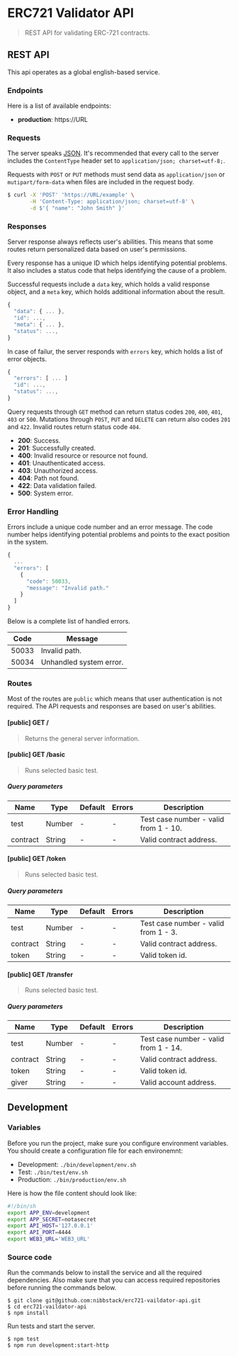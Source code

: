 # ERC721 Validator API

> REST API for validating ERC-721 contracts.

## REST API

This api operates as a global english-based service.

### Endpoints

Here is a list of available endpoints:

* **production**: https://URL

### Requests

The server speaks [JSON](https://en.wikipedia.org/wiki/JSON). It's recommended that every call to the server includes the `ContentType` header set to `application/json; charset=utf-8;`. 

Requests with `POST` or `PUT` methods must send data as `application/json` or `mutipart/form-data` when files are included in the request body.

```bash
$ curl -X 'POST' 'https://URL/example' \
       -H 'Content-Type: application/json; charset=utf-8' \
       -d $'{ "name": "John Smith" }'
```

### Responses

Server response always reflects user's abilities. This means that some routes return personalized data based on user's permissions.

Every response has a unique ID which helps identifying potential problems. It also includes a status code that helps identifying the cause of a problem.

Successful requests include a `data` key, which holds a valid response object, and a `meta` key, which holds additional information about the result.

```js
{
  "data": { ... },
  "id": ...,
  "meta": { ... },
  "status": ...,
}
```

In case of failur, the server responds with `errors` key, which holds a list of error objects.

```js
{
  "errors": [ ... ]
  "id": ...,
  "status": ...,
}
```

Query requests through `GET` method can return status codes `200`, `400`, `401`, `403` or `500`. Mutations through `POST`, `PUT` and `DELETE` can return also codes `201` and `422`. Invalid routes return status code `404`.

* **200**: Success.
* **201**: Successfully created.
* **400**: Invalid resource or resource not found.
* **401**: Unauthenticated access.
* **403**: Unauthorized access.
* **404**: Path not found.
* **422**: Data validation failed.
* **500**: System error.

### Error Handling

Errors include a unique code number and an error message. The code number helps identifying potential problems and points to the exact position in the system.

```js
{
  ...
  "errors": [
    {
      "code": 50033,
      "message": "Invalid path."
    }
  ]
}
```

Below is a complete list of handled errors.

| Code | Message
|-|-
| 50033 | Invalid path.
| 50034 | Unhandled system error.

### Routes

Most of the routes are `public` which means that user authentication is not required. The API requests and responses are based on user's abilities.

#### [public] GET /

> Returns the general server information.

#### [public] GET /basic

> Runs selected basic test.

##### Query parameters

| Name | Type | Default | Errors | Description
|-|-|-|-|-
| test | Number | - | - | Test case number - valid from 1 - 10.
| contract | String | - | - | Valid contract address.

#### [public] GET /token

> Runs selected basic test.

##### Query parameters

| Name | Type | Default | Errors | Description
|-|-|-|-|-
| test | Number | - | - | Test case number - valid from 1 - 3.
| contract | String | - | - | Valid contract address.
| token | String | - | - | Valid token id.

#### [public] GET /transfer

> Runs selected basic test.

##### Query parameters

| Name | Type | Default | Errors | Description
|-|-|-|-|-
| test | Number | - | - | Test case number - valid from 1 - 14.
| contract | String | - | - | Valid contract address.
| token | String | - | - | Valid token id.
| giver | String | - | - | Valid account address.

## Development

### Variables

Before you run the project, make sure you configure environment variables. You should create a configuration file for each environemnt:

* Development: `./bin/development/env.sh`
* Test: `./bin/test/env.sh`
* Production: `./bin/production/env.sh`

Here is how the file content should look like:

```bash
#!/bin/sh
export APP_ENV=development
export APP_SECRET=notasecret
export API_HOST='127.0.0.1'
export API_PORT=4444
export WEB3_URL='WEB3_URL'
```

### Source code

Run the commands below to install the service and all the required dependencies. Also make sure that you can access required repositories before running the commands below.

```
$ git clone git@github.com:nibbstack/erc721-vaildator-api.git
$ cd erc721-vaildator-api
$ npm install
```

Run tests and start the server.

```
$ npm test
$ npm run development:start-http
```
